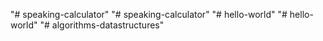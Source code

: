 "# speaking-calculator" 
"# speaking-calculator" 
"# hello-world" 
"# hello-world" 
"# algorithms-datastructures" 
